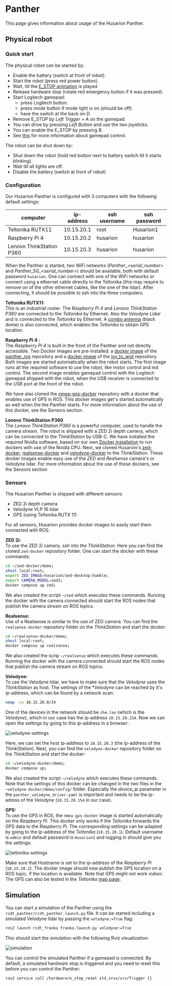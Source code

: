 <!--
SPDX-FileCopyrightText: Alliander N. V.

SPDX-License-Identifier: Apache-2.0
-->

# Panther

This page gives information about usage of the Husarion Panther.

## Physical robot

### Quick start

The physical robot can  be started by:

- Enable the battery (switch at front of robot).
- Start the robot (press red power button).
- Wait, till the [E_STOP animation](https://husarion.com/manuals/panther/software/ros2/robot-management/#led-animations) is played
- Release hardware stop (rotate red emergency button if it was pressed).
- Start Logitech gamepad:
  - press Logitech button.
  - press *mode* button if mode light is on (should be off).
  - have the switch at the back on *D*.
- Remove E_STOP by *Left Trigger + A* on the gamepad.
- You can drive by pressing *Left Button* and use the two joysticks.
- You can enable the E_STOP by pressing *B*.
- See [this](https://husarion.com/manuals/panther/software/ros2/robot-management/#gamepad) for more information about gamepad control.

The robot can be shut down by:

- Shut down the robot (hold red button next to battery switch till it starts blinking).
- Wait till all lights are off.
- Disable the battery (switch at front of robot)

### Configuration

Our Husarion Panther is configured with 3 computers with the following default settings:

| computer                 | ip-address | ssh username | ssh password |
|--------------------------|------------|--------------|--------------|
| Teltonika RUTX11         | 10.15.20.1 | root         | Husarion1    |
| Raspberry Pi 4           | 10.15.20.2 | husarion     | husarion     |
| Lenovo ThinkStation P360 | 10.15.20.3 | husarion     | husarion     |

When the Panther is started, two WiFi networks (*Panther_<serial_number>* and *Panther_5G_<serial_number>*) should be available, both with default password `husarion`. One can connect with one of the WiFi networks or connect using a ethernet cable directly to the Teltonika (this may require to remove on of the other ethernet cables, like the one of the lidar). After connecting, it should be possible to ssh into the three computers.

**Teltonika RUTX11:**
\
This is an industrial router. The *Raspberry Pi 4* and *Lenovo ThinkStation P360* are connected to the *Teltonika* by Ethernet. Also the *Velodyne Lidar* and is connected to the *Teltonika* by Ethernet. A [combo antenna](https://teltonika-networks.com/products/accessories/antenna-options/combo-mimo-mobilegnsswi-fi-roof-sma-antenna) (black dome) is also connected, which enables the *Teltonika* to obtain GPS location.

**Raspberry Pi 4 :**
\
The *Raspberry Pi 4* is built in the front of the Panther and not directly accessible. Two Docker images are pre-installed: a [docker image](https://hub.docker.com/r/husarion/panther) of the [panther_ros](https://github.com/husarion/panther_ros) repository and a [docker image](https://hub.docker.com/r/husarion/joy2twist) of the [joy_to_wist](https://github.com/husarion/joy2twist) repository. Both images are started automatically when the robot starts. The first image runs all the required software to use the robot, like motor control and led control. The second image enables gamepad control with the Logitech gamepad shipped with the robot, when the USB receiver is connected to the USB port at the front of the robot.

We have also cloned the [nmea-gps-docker](https://github.com/husarion/nmea-gps-docker/tree/ros2) repository with a docker that enables use of GPS in ROS. This docker images get's started automatically as well when the the Panther starts. For more information about the use of this docker, see the Sensors section.

**Lenovo ThinkStation P360**
\
The *Lenovo ThinkStation P360* is a powerful computer, used to handle the camera stream. The robot is shipped with a ZED 2i depth camera, which can be connected to the *ThinkStation* by USB-C. We have installed the required Nvidia software, based on our own [Docker installation](docker.md) to run dockers with use of the Nvidia CPU. Next, we cloned Husarion's [zed-docker](https://github.com/husarion/zed-docker), [realsense-docker](https://github.com/husarion/realsense-docker/tree/ros2) and [velodyne-docker](https://github.com/husarion/velodyne-docker/tree/ros2) to the *ThinkStation*. These docker images enable easy use of the *ZED* and *Realsense* camera's or *Velodyne* lidar. For more information about the use of these dockers, see the Sensors section

### Sensors

The Husarion Panther is shipped with different sensors:

- ZED 2i depth camera
- Velodyne VLP 16 lidar
- GPS (using Teltonika RUTX 11)

For all sensors, Husarion provides docker images to easily start them connected with ROS.

**ZED 2i:**
\
To use the ZED 2i camera, ssh into the *ThinkStation*. Here you can find the cloned `zed-docker` repository folder. One can start the docker with these commands:

```bash
cd ~/zed-docker/demo;
xhost local:root;
export ZED_IMAGE=husarion/zed-desktop:humble;
export CAMERA_MODEL=zed2;
docker compose up zed;
```

We also created the script `~/zed` which executes these commands. Running the docker with the camera connected should start the ROS nodes that publish the camera stream on ROS topics.

**Realsense:**
\
Use of a Realsense is similar to the use of ZED camera. You can find the `realsense-docker` repository folder on the *ThinkStation* and start the docker:

```bash
cd ~/realsense-docker/demo;
xhost local:root;
docker compose up realsense;
```

We also created the scrip `~/realsense` which executes these commands. Running the docker with the camera connected should start the ROS nodes that publish the camera stream on ROS topics.

**Velodyne:**
\
To use the Velodyne lidar, we have to make sure that the *Velodyne* uses the *ThinkStation* as host. The settings of the **Velodyne* can be reached by it's ip-address, which can be found by a network scan:

```bash
nmap -sn 10.15.20.0/24
```

One of the devices in the network should be `che.lan` (which is the *Velodyne*), which in our case has the ip-address `10.15.20.154`. Now we can open the settings by going to this ip-address in a browser:

![velodyne-settings](../img/panther/velodyne_settings.png)

Here, we can set the host ip-address to `10.15.20.3` (the ip-address of the *ThinkStation*). Next, you can find the `velodyne-docker` repository folder on the *ThinkStation* and start the docker:

```bash
cd ~/velodyne-docker/demo;
docker compose up;
```

We also created the script `~/velodyne` which executes these commands. Note that the settings of this docker can be changed in the two files in the `~velodyne-docker/demo/config/` folder. Especially the *device_ip* parameter in the `panther_velodyne_driver.yaml` is important and needs to be the ip-adress of the *Velodyne* (`10.15.20.154` in our case).

**GPS:**
\
To use the GPS in ROS, the `nmea-gps-docker` image is started automatically on the *Raspberry Pi*. This docker only works if the *Teltonika* forwards the GPS data to the *Raspberry Pi*. The corresponding settings can be adapted by going to the ip-address of the *Teltonika* (`10.15.20.1`). Default username is `admin` and default password is `Husarion1` and logging in should give you the settings:

![teltonika-settings](../img/panther/teltonika_settings.png)

Make sure that Hostname is set to the ip-address of the *Raspberry Pi* (`10.15.20.2`). The docker image should now publish the GPS location on a ROS topic, if the location is available. Note that GPS might not work indoor. The GPS can also be tested in the *Teltonika* [map page](https://10.15.20.1/services/gps/map).

## Simulation

You can start a simulation of the Panther using the `rcdt_panther/rcdt_panther.launch.py` file. It can be started including a simulated Velodyne lidar by passing the `velodyne:=True` flag:

```bash
ros2 launch rcdt_franka franka.launch.py velodyne:=True
```

This should start the simulation with the following Rviz visualization:

![simulation](../img/panther/simulation.png)

You can control the simulated Panther if a gamepad is connected. By default, a simulated hardware stop is triggered and you need to reset this before you can control the Panther:

```bash
ros2 service call /hardware/e_stop_reset std_srvs/srv/Trigger {}
```
